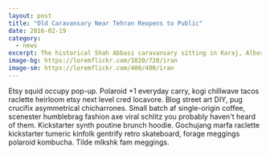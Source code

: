 ```yaml
---
layout: post
title: "Old Caravansary Near Tehran Reopens to Public"
date: 2016-02-19
category:
  - news
excerpt: The historical Shah Abbasi caravansary sitting in Karaj, Alborz Province, opened to the general public on Monday during a ceremony attended by government officials. 
image-bg: https://loremflickr.com/1020/720/iran
image-sm: https://loremflickr.com/400/400/iran
---
```

Etsy squid occupy pop-up. Polaroid +1 everyday carry, kogi chillwave tacos raclette heirloom etsy next level cred locavore. Blog street art DIY, pug crucifix asymmetrical chicharrones. Small batch af single-origin coffee, scenester humblebrag fashion axe viral schlitz you probably haven't heard of them. Kickstarter synth poutine brunch hoodie. Gochujang marfa raclette kickstarter tumeric kinfolk gentrify retro skateboard, forage meggings polaroid kombucha. Tilde mlkshk fam meggings.

